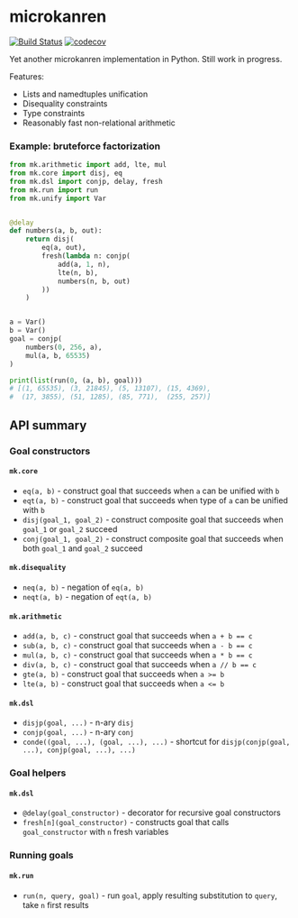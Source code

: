 # microkanren

[![Build Status](https://travis-ci.com/ethframe/microkanren.svg?branch=master)](https://travis-ci.com/ethframe/microkanren)
[![codecov](https://codecov.io/gh/ethframe/microkanren/branch/master/graph/badge.svg)](https://codecov.io/gh/ethframe/microkanren)

Yet another microkanren implementation in Python. Still work in progress.

Features:
* Lists and namedtuples unification
* Disequality constraints
* Type constraints
* Reasonably fast non-relational arithmetic

### Example: bruteforce factorization

```python
from mk.arithmetic import add, lte, mul
from mk.core import disj, eq
from mk.dsl import conjp, delay, fresh
from mk.run import run
from mk.unify import Var


@delay
def numbers(a, b, out):
    return disj(
        eq(a, out),
        fresh(lambda n: conjp(
            add(a, 1, n),
            lte(n, b),
            numbers(n, b, out)
        ))
    )


a = Var()
b = Var()
goal = conjp(
    numbers(0, 256, a),
    mul(a, b, 65535)
)

print(list(run(0, (a, b), goal)))
# [(1, 65535), (3, 21845), (5, 13107), (15, 4369),
#  (17, 3855), (51, 1285), (85, 771),  (255, 257)]
```

## API summary

### Goal constructors

#### `mk.core`

* `eq(a, b)` - construct goal that succeeds when `a` can be unified with `b`
* `eqt(a, b)` - construct goal that succeeds when type of `a` can be unified with `b`
* `disj(goal_1, goal_2)` - construct composite goal that succeeds when `goal_1` or `goal_2` succeed
* `conj(goal_1, goal_2)` - construct composite goal that succeeds when both `goal_1` and `goal_2` succeed

#### `mk.disequality`

* `neq(a, b)` - negation of `eq(a, b)`
* `neqt(a, b)` - negation of `eqt(a, b)`

#### `mk.arithmetic`

* `add(a, b, c)` - construct goal that succeeds when `a + b == c`
* `sub(a, b, c)` - construct goal that succeeds when `a - b == c`
* `mul(a, b, c)` - construct goal that succeeds when `a * b == c`
* `div(a, b, c)` - construct goal that succeeds when `a // b == c`
* `gte(a, b)` - construct goal that succeeds when `a >= b`
* `lte(a, b)` - construct goal that succeeds when `a <= b`

#### `mk.dsl`

* `disjp(goal, ...)` - n-ary `disj`
* `conjp(goal, ...)` - n-ary `conj`
* `conde((goal, ...), (goal, ...), ...)` - shortcut for `disjp(conjp(goal, ...), conjp(goal, ...), ...)`

### Goal helpers

#### `mk.dsl`

* `@delay(goal_constructor)` - decorator for recursive goal constructors
* `fresh[n](goal_constructor)` - constructs goal that calls `goal_constructor` with `n` fresh variables

### Running goals

#### `mk.run`

* `run(n, query, goal)` - run `goal`, apply resulting substitution to `query`, take `n` first results
